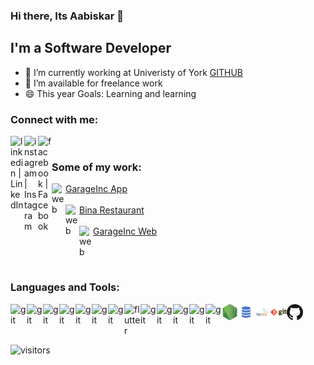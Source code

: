 ### Hi there, Its Aabiskar 👋

## I'm a Software Developer

- 🔭 I’m currently working at Univeristy of York [GITHUB](https://github.com/aabishkar-uoy)
- 👯 I’m available for freelance work
- 😄 This year Goals: Learning and learning

### Connect with me:
[<img align="left" alt="linkedin | LinkedIn" width="22px" src="https://cdn.worldvectorlogo.com/logos/linkedin-icon.svg" />][linkedin]
[<img align="left" alt="instagram | Instagram" width="22px" src="https://cdn.worldvectorlogo.com/logos/instagram-2016-6.svg" />][instagram]
[<img align="left" alt="facebook | Facebook" width="22px" src="https://cdn.worldvectorlogo.com/logos/facebook-3-2.svg" />][facebook]




<!--
**aabiskar1/aabiskar1** is a ✨ _special_ ✨ repository because its `README.md` (this file) appears on your GitHub profile.

Here are some ideas to get you started:

- 🔭 I’m currently working on ...
- 🌱 I’m currently learning ...
- 👯 I’m looking to collaborate on ...
- 🤔 I’m looking for help with ...
- 💬 Ask me about ...
- 📫 How to reach me: ...
- 😄 Pronouns: ...
- ⚡ Fun fact: ...
-->
<!-- <img align="left" alt="codeSTACKr's Github Stats" src="https://github-readme-stats.codestackr.vercel.app/api?username=aabiskar1&show_icons=true&hide_border=true" />
 -->

<br />

### Some of my work:
<img align="left" alt="web" width="22px" src="https://cdn.worldvectorlogo.com/logos/google-play-5.svg" /> [GarageInc App] <br> <br>
<img align="left" alt="web" width="22px" src="https://cdn.worldvectorlogo.com/logos/firefox-5.svg" />[Bina Restaurant]  <br> <br>
<img align="left" alt="web" width="22px" src="https://cdn.worldvectorlogo.com/logos/firefox-5.svg" />[GarageInc Web]

<br />
<br />

### Languages and Tools:
<img align="left" alt="git" width="26px" src="https://cdn.worldvectorlogo.com/logos/nodejs-2.svg" />
<img align="left" alt="git" width="26px" src="https://cdn.worldvectorlogo.com/logos/typescript.svg" />
<img align="left" alt="git" width="26px" src="https://cdn.worldvectorlogo.com/logos/aws-2.svg" />
<img align="left" alt="git" width="26px" src="https://cdn.worldvectorlogo.com/logos/aws-lambda-1.svg" />
<img align="left" alt="git" width="26px" src="https://cdn.worldvectorlogo.com/logos/logo-javascript.svg" />
<img align="left" alt="git" width="26px" src="https://cdn.worldvectorlogo.com/logos/android-logomark.svg" />
<img align="left" alt="git" width="26px" src="https://cdn.worldvectorlogo.com/logos/java-4.svg" />
<img align="left" alt="flutter" width="26px" src="https://www.kindpng.com/picc/m/355-3557482_flutter-logo-png-transparent-png.png" />
<img align="left" alt="git" width="26px" src="https://cdn.worldvectorlogo.com/logos/firebase-1.svg" />
<img align="left" alt="git" width="26px" src="https://cdn.worldvectorlogo.com/logos/wordpress-icon-1.svg" />
<img align="left" alt="git" width="26px" src="https://cdn.worldvectorlogo.com/logos/python-5.svg" />
<img align="left" alt="git" width="26px" src="https://cdn.worldvectorlogo.com/logos/angular-icon-1.svg" />
<img align="left" alt="git" width="26px" src="https://cdn.worldvectorlogo.com/logos/c--4.svg" />
<img align="left" alt="node.js" width="26px" src="https://raw.githubusercontent.com/github/explore/80688e429a7d4ef2fca1e82350fe8e3517d3494d/topics/nodejs/nodejs.png" />
<img align="left" alt="sql" width="26px" src="https://raw.githubusercontent.com/github/explore/80688e429a7d4ef2fca1e82350fe8e3517d3494d/topics/sql/sql.png" />
<img align="left" alt="mysql" width="26px" src="https://raw.githubusercontent.com/github/explore/80688e429a7d4ef2fca1e82350fe8e3517d3494d/topics/mysql/mysql.png" />
<img align="left" alt="git" width="26px" src="https://raw.githubusercontent.com/github/explore/80688e429a7d4ef2fca1e82350fe8e3517d3494d/topics/git/git.png" />
<img align="left" alt="github" width="26px" src="https://raw.githubusercontent.com/github/explore/78df643247d429f6cc873026c0622819ad797942/topics/github/github.png" />


<br />
<br />


[instagram]: https://www.instagram.com/aabiskar1/
[linkedin]: https://www.linkedin.com/in/aabiskar/
[facebook]: https://www.facebook.com/aabiskar1/
[Bina Restaurant]: binacurry.co.kr/
[GarageInc Web]: https://www.garageinc.com.np/
[GarageInc App]: https://play.google.com/store/apps/details?id=np.com.garageinc

<br />

![visitors](https://visitor-badge.glitch.me/badge?page_id=aabiskar1)


